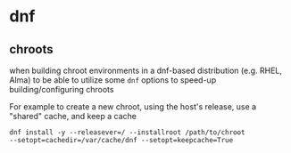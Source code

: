 dnf
===

## chroots

when building chroot environments in a dnf-based distribution (e.g. RHEL, Alma)
to be able to utilize some `dnf` options to speed-up building/configuring
chroots

For example to create a new chroot, using the host's release, use a "shared" cache, and keep a cache

```
dnf install -y --releasever=/ --installroot /path/to/chroot
--setopt=cachedir=/var/cache/dnf --setopt=keepcache=True
```
